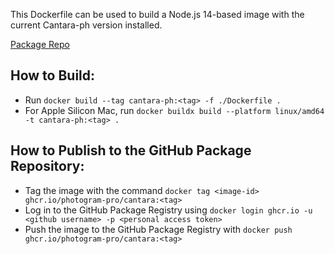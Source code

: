 This Dockerfile can be used to build a Node.js 14-based image with the current Cantara-ph version installed.

[Package Repo](https://github.com/Photogram-pro/cantara/pkgs/container/cantara)

## How to Build:
- Run `docker build --tag cantara-ph:<tag> -f ./Dockerfile .`
- For Apple Silicon Mac, run `docker buildx build --platform linux/amd64 -t cantara-ph:<tag> .`

## How to Publish to the GitHub Package Repository:
- Tag the image with the command `docker tag <image-id> ghcr.io/photogram-pro/cantara:<tag>`
- Log in to the GitHub Package Registry using `docker login ghcr.io -u <github username> -p <personal access token>`
- Push the image to the GitHub Package Registry with `docker push ghcr.io/photogram-pro/cantara:<tag>`

